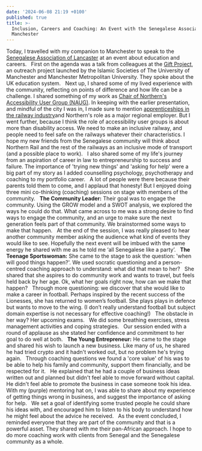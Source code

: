 ```yaml
---
date: '2024-06-08 21:19 +0100'
published: true
title: >-
  Inclusion, Careers and Coaching: An Event with the Senegalese Association of
  Manchester
---
```

Today, I travelled with my companion to Manchester to speak to the [Senegalese Association of Lancaster](https://manchestercommunitycentral.org/contacts/view/269614 "Contact Information") at an event about education and careers. 
 
First on the agenda was a talk from colleagues at the [Gift Project](https://www.facebook.com/groups/giftproject/ "Gift Project on Facebook"), an outreach project launched by the Islamic Societies of The University of Manchester and Manchester Metropolitan University. They spoke about the UK education system. 
 
Next up, I shared some of my lived experience with the community, reflecting on points of difference and how life can be a challenge. I shared something of my work as [Chair of Northern's Accessibility User Group (NAUG)](https://www.northernrailway.co.uk/news/northern-appoints-new-chair-train-operators-independent-accessibility-user-group#:~:text=Northern%20has%20appointed%20an%20accessibility,(NAUG)%20since%20its%20inception. "Press Release about NAUG"). In keeping with the earlier presentation, and mindful of the city I was in, I made sure to mention [apprenticeships in the railway industry](https://www.northernrailway.co.uk/careers/early-careers/apprenticeships "Apprenticeships at Northern")and Northern's role as a major regional employer. But I went further, because I think the role of accessibility user groups is about more than disability access. We need to make an inclusive railway, and people need to feel safe on the railways whatever their characteristics. I hope my new friends from the Senegalese community will think about Northern Rail and the rest of the railways as an inclusive mode of transport (and a possible place to work).
 
I also shared some of my life's journey from an aspiration of career in law to entrepreneurship to success and failure. The importance of 'trying new things' and 'asking for help' were a big part of my story as I added counselling psychology, psychotherapy and coaching to my portfolio career. 
 
A lot of people were there because their parents told them to come, and I applaud that honesty! But I enjoyed doing three mini co-thinking (coaching) sessions on stage with members of the community.
 
**The Community Leader:** Their goal was to engage the community. Using the GROW model and a SWOT analysis, we explored the ways he could do that. What came across to me was a strong desire to find ways to engage the community, and an urge to make sure the next generation feels part of that community. We brainstormed some ways to make that happen.
 
At the end of the session, I was really pleased to hear another community member asking the audience what kind of events they would like to see. Hopefully the next event will be imbued with the same energy he shared with me as he told me ‘all Senegalese like a party’.
 
**The Teenage Sportswoman:** She came to the stage to ask the question: 'when will good things happen?'. We used socratic questioning and a person-centred coaching approach to understand: what did that mean to her?
 
She shared that she aspires to do community work and wants to travel, but feels held back by her age. Ok, what her goals right now, how can we make that happen? 
 
Through more questioning: we discover that she would like to make a career in football. Perhaps inspired by the recent success of the Lionesses, she has returned to women’s football. She plays plays in defence but wants to move to the wing. (I don’t really understand football but subject domain expertise is not necessary for effective coaching!)
 
The obstacle in her way? Her upcoming exams.
 
We did some breathing exercises, stress management activities and coping strategies.
 
Our session ended with a round of applause as she stated her confidence and commitment to her goal to do well at both. 
 
**The Young Entrepreneur:** He came to the stage and shared his wish to launch a new business. Like many of us, he shared he had tried crypto and it hadn't worked out, but no problem he's trying again.
 
Through coaching questions we found a 'core value' of his was to be able to help his family and community, support them financially, and be respected for it. 
 
He explained that he had a couple of business ideas written out and planned but didn't feel able to move forward without capital. He didn't feel able to promote the business in case someone took his idea. With my (purple) mentoring hat on, I was able to share about my experience of getting things wrong in business, and suggest the importance of asking for help. 
 
We set a goal of identifying some trusted people he could share his ideas with, and encouraged him to listen to his body to understand how he might feel about the advice he received.
 
As the event concluded, I reminded everyone that they are part of the community and that is a powerful asset. They shared with me their pan-African approach. I hope to do more coaching work with clients from Senegal and the Senegalese community as a whole.
